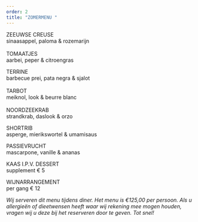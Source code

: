 ```yaml
---
order: 2
title: "ZOMERMENU "
---
```

ZEEUWSE CREUSE \
sinaasappel, paloma & rozemarijn\
\
TOMAATJES \
a﻿arbei, peper & citroengras 

TERRINE\
barbecue prei, pata negra & sjalot\
\
T﻿ARBOT\
m﻿eiknol, look & beurre blanc \
\
NOORDZEEKRAB\
strandkrab, daslook & orzo

S﻿HORTRIB\
asperge, mierikswortel & umamisaus 

P﻿ASSIEVRUCHT\
mascarpone, vanille & ananas

KAAS I.P.V. DESSERT\
supplement € 5

WIJNARRANGEMENT \
per gang € 12

*Wij serveren dit menu tijdens diner. Het menu is €125,00 per persoon. Als u allergieën of dieetwensen heeft waar wij rekening mee mogen houden, vragen wij u deze bij het reserveren door te geven. Tot snel!*